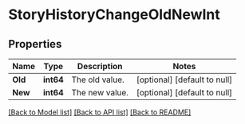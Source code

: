 # StoryHistoryChangeOldNewInt

## Properties
Name | Type | Description | Notes
------------ | ------------- | ------------- | -------------
**Old** | **int64** | The old value. | [optional] [default to null]
**New** | **int64** | The new value. | [optional] [default to null]

[[Back to Model list]](../README.md#documentation-for-models) [[Back to API list]](../README.md#documentation-for-api-endpoints) [[Back to README]](../README.md)

